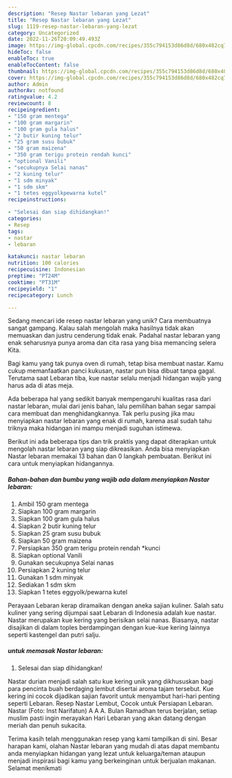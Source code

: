 ```yaml
---
description: "Resep Nastar lebaran yang Lezat"
title: "Resep Nastar lebaran yang Lezat"
slug: 1119-resep-nastar-lebaran-yang-lezat
category: Uncategorized
date: 2022-11-26T20:09:49.493Z
image: https://img-global.cpcdn.com/recipes/355c794153d86d8d/680x482cq70/nastar-lebaran-foto-resep-utama.jpg
hideToc: false
enableToc: true
enableTocContent: false
thumbnail: https://img-global.cpcdn.com/recipes/355c794153d86d8d/680x482cq70/nastar-lebaran-foto-resep-utama.jpg
cover: https://img-global.cpcdn.com/recipes/355c794153d86d8d/680x482cq70/nastar-lebaran-foto-resep-utama.jpg
author: Admin
authorAv: notfound
ratingvalue: 4.2
reviewcount: 8
recipeingredient:
- "150 gram mentega"
- "100 gram margarin"
- "100 gram gula halus"
- "2 butir kuning telur"
- "25 gram susu bubuk"
- "50 gram maizena"
- "350 gram terigu protein rendah kunci"
- "optional Vanili"
- "secukupnya Selai nanas"
- "2 kuning telur"
- "1 sdm minyak"
- "1 sdm skm"
- "1 tetes eggyolkpewarna kutel"
recipeinstructions:

- "Selesai dan siap dihidangkan!"
categories:
- Resep
tags:
- nastar
- lebaran

katakunci: nastar lebaran 
nutrition: 100 calories
recipecuisine: Indonesian
preptime: "PT24M"
cooktime: "PT31M"
recipeyield: "1"
recipecategory: Lunch

---
```





Sedang mencari ide resep nastar lebaran yang unik? Cara membuatnya sangat gampang. Kalau salah mengolah maka hasilnya tidak akan memuaskan dan justru cenderung tidak enak. Padahal nastar lebaran yang enak seharusnya punya aroma dan cita rasa yang bisa memancing selera Kita.





Bagi kamu yang tak punya oven di rumah, tetap bisa membuat nastar. Kamu cukup memanfaatkan panci kukusan, nastar pun bisa dibuat tanpa gagal. Terutama saat Lebaran tiba, kue nastar selalu menjadi hidangan wajib yang harus ada di atas meja.

Ada beberapa hal yang sedikit banyak mempengaruhi kualitas rasa dari nastar lebaran, mulai dari jenis bahan, lalu pemilihan bahan segar sampai cara membuat dan menghidangkannya. Tak perlu pusing jika mau menyiapkan nastar lebaran yang enak di rumah, karena asal sudah tahu triknya maka hidangan ini mampu menjadi suguhan istimewa.






Berikut ini ada beberapa tips dan trik praktis yang dapat diterapkan untuk mengolah nastar lebaran yang siap dikreasikan. Anda bisa menyiapkan Nastar lebaran memakai 13 bahan dan 0 langkah pembuatan. Berikut ini cara untuk menyiapkan hidangannya.

<!--inarticleads1-->

##### Bahan-bahan dan bumbu yang wajib ada dalam menyiapkan Nastar lebaran:

1. Ambil 150 gram mentega
1. Siapkan 100 gram margarin
1. Siapkan 100 gram gula halus
1. Siapkan 2 butir kuning telur
1. Siapkan 25 gram susu bubuk
1. Siapkan 50 gram maizena
1. Persiapkan 350 gram terigu protein rendah *kunci
1. Siapkan optional Vanili
1. Gunakan secukupnya Selai nanas
1. Persiapkan 2 kuning telur
1. Gunakan 1 sdm minyak
1. Sediakan 1 sdm skm
1. Siapkan 1 tetes eggyolk/pewarna kutel


Perayaan Lebaran kerap diramaikan dengan aneka sajian kuliner. Salah satu kuliner yang sering dijumpai saat Lebaran di Indonesia adalah kue nastar. Nastar merupakan kue kering yang berisikan selai nanas. Biasanya, nastar disajikan di dalam toples berdampingan dengan kue-kue kering lainnya seperti kastengel dan putri salju. 

<!--inarticleads2-->

#####  untuk memasak Nastar lebaran:


1. Selesai dan siap dihidangkan!

Nastar durian menjadi salah satu kue kering unik yang dikhususkan bagi para pencinta buah berdaging lembut disertai aroma tajam tersebut. Kue kering ini cocok dijadikan sajian favorit untuk menyambut hari-hari penting seperti Lebaran. Resep Nastar Lembut, Cocok untuk Persiapan Lebaran. Nastar (Foto: Inst Narifatun) A A A. Bulan Ramadhan terus berjalan, setiap muslim pasti ingin merayakan Hari Lebaran yang akan datang dengan meriah dan penuh sukacita. 

Terima kasih telah menggunakan resep yang kami tampilkan di sini. Besar harapan kami, olahan Nastar lebaran yang mudah di atas dapat membantu anda menyiapkan hidangan yang lezat untuk keluarga/teman ataupun menjadi inspirasi bagi kamu yang berkeinginan untuk berjualan makanan. Selamat menikmati
